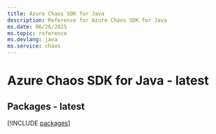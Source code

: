 ```yaml
---
title: Azure Chaos SDK for Java
description: Reference for Azure Chaos SDK for Java
ms.date: 06/26/2025
ms.topic: reference
ms.devlang: java
ms.service: chaos
---
```

# Azure Chaos SDK for Java - latest
## Packages - latest
[!INCLUDE [packages](chaos-index.md)]